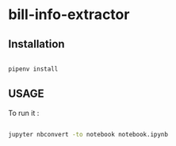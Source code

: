 # bill-info-extractor

## Installation

```bash

pipenv install

```

## USAGE

To run it :

```bash

jupyter nbconvert -to notebook notebook.ipynb

```
